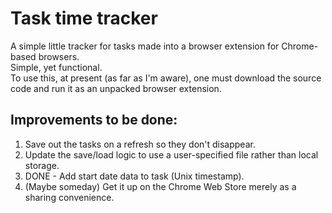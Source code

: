 # Task time tracker 

A simple little tracker for tasks made into a browser extension for Chrome-based browsers. 
<br>
Simple, yet functional.
<br>
To use this, at present (as far as I'm aware), one must download the source code and run it as an unpacked browser extension.

## Improvements to be done: 
<ol>
<li>Save out the tasks on a refresh so they don't disappear.</li>
<li>Update the save/load logic to use a user-specified file rather than local storage.</li>
<li>DONE - Add start date data to task (Unix timestamp).</li>
<li>(Maybe someday) Get it up on the Chrome Web Store merely as a sharing convenience.</li>
</ol>

